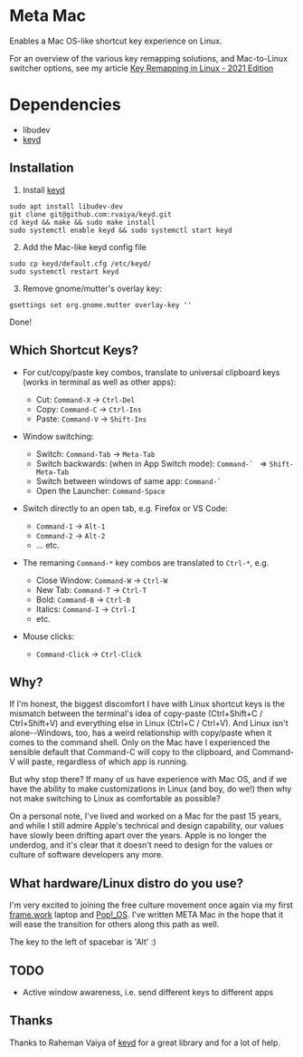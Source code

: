# Meta Mac

Enables a Mac OS-like shortcut key experience on Linux.

For an overview of the various key remapping solutions, and Mac-to-Linux switcher options, see my article [Key Remapping in Linux - 2021 Edition](https://medium.com/@canadaduane/key-remapping-in-linux-2021-edition-47320999d2aa)

# Dependencies

- libudev
- [keyd](https://github.com/rvaiya/keyd)

## Installation


1. Install [keyd](https://github.com/rvaiya/keyd)

```
sudo apt install libudev-dev
git clone git@github.com:rvaiya/keyd.git
cd keyd && make && sudo make install
sudo systemctl enable keyd && sudo systemctl start keyd
```

2. Add the Mac-like keyd config file

```
sudo cp keyd/default.cfg /etc/keyd/
sudo systemctl restart keyd
```

3. Remove gnome/mutter's overlay key:

```
gsettings set org.gnome.mutter overlay-key ''
```

Done!

## Which Shortcut Keys?

- For cut/copy/paste key combos, translate to universal clipboard keys (works in terminal as well as other apps):
  - Cut: `Command-X` -> `Ctrl-Del` 
  - Copy: `Command-C` -> `Ctrl-Ins`
  - Paste: `Command-V` -> `Shift-Ins`

- Window switching:
  - Switch: `Command-Tab` -> `Meta-Tab`
  - Switch backwards: (when in App Switch mode): ``Command-` `` => `Shift-Meta-Tab`
  - Switch between windows of same app: ``Command-` ``
  - Open the Launcher: `Command-Space`

- Switch directly to an open tab, e.g. Firefox or VS Code:
  - `Command-1` -> `Alt-1`
  - `Command-2` -> `Alt-2`
  - ... etc.

- The remaning `Command-*` key combos are translated to `Ctrl-*`, e.g.
  - Close Window: `Command-W` -> `Ctrl-W`
  - New Tab: `Command-T` -> `Ctrl-T`
  - Bold: `Command-B` -> `Ctrl-B`
  - Italics: `Command-I` -> `Ctrl-I`
  - etc.

- Mouse clicks:
  - `Command-Click` -> `Ctrl-Click`


## Why?

If I'm honest, the biggest discomfort I have with Linux shortcut keys is the mismatch between the terminal's idea of copy-paste (Ctrl+Shift+C / Ctrl+Shift+V) and everything else in Linux (Ctrl+C / Ctrl+V). And Linux isn't alone--Windows, too, has a weird relationship with copy/paste when it comes to the command shell. Only on the Mac have I experienced the sensible default that Command-C will copy to the clipboard, and Command-V will paste, regardless of which app is running.

But why stop there? If many of us have experience with Mac OS, and if we have the ability to make customizations in Linux (and boy, do we!) then why not make switching to Linux as comfortable as possible?

On a personal note, I've lived and worked on a Mac for the past 15 years, and while I still admire Apple's technical and design capability, our values have slowly been drifting apart over the years. Apple is no longer the underdog, and it's clear that it doesn't need to design for the values or culture of software developers any more.

## What hardware/Linux distro do you use?

I'm very excited to joining the free culture movement once again via my first [frame.work](https://frame.work) laptop and [Pop!_OS](https://pop.system76.com/). I've written META Mac in the hope that it will ease the transition for others along this path as well.

The key to the left of spacebar is 'Alt' :)

## TODO
- Active window awareness, i.e. send different keys to different apps

## Thanks

Thanks to Raheman Vaiya of [keyd](https://github.com/rvaiya/keyd) for a great library and for a lot of help.
